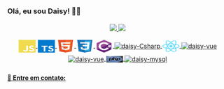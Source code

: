 ### Olá, eu sou Daisy! 👩‍💻
#### 
  

<div align="center">
  <a href="https://github.com/daisysouza">
  <img height="180em" src="https://github-readme-stats.vercel.app/api?username=daisysouza&show_icons=true&theme=radical&include_all_commits=true&count_private=true"/>
  <img height="180em" src="https://github-readme-stats.vercel.app/api/top-langs/?username=daisysouza&layout=compact&langs_count=7&theme=radical"/>
</div>
<div style="display:inline_block" align="center"><br>
  <img align="center" alt="daisy-Js" height="30" width="40" src="https://raw.githubusercontent.com/devicons/devicon/master/icons/javascript/javascript-plain.svg">
  <img align="center" alt="daisy-Ts" height="30" width="40" src="https://raw.githubusercontent.com/devicons/devicon/master/icons/typescript/typescript-plain.svg">
  <img align="center" alt="daisy-HTML" height="30" width="40" src="https://raw.githubusercontent.com/devicons/devicon/master/icons/html5/html5-original.svg">
  <img align="center" alt="daisy-CSS" height="30" width="40" src="https://raw.githubusercontent.com/devicons/devicon/master/icons/css3/css3-original.svg">
  <img align="center" alt="daisy-Csharp" height="30" width="40" src="https://raw.githubusercontent.com/devicons/devicon/master/icons/csharp/csharp-original.svg">
  <img align="center" alt="daisy-Csharp" height="30" width="40" src="https://cdn.jsdelivr.net/gh/devicons/devicon/icons/selenium/selenium-original.svg" />
  <img align="center" alt="daisy-React" height="30" width="40" src="https://raw.githubusercontent.com/devicons/devicon/master/icons/react/react-original.svg">
  <img align="center" alt="daisy-vue" height="30" width="40"  src="https://cdn.jsdelivr.net/gh/devicons/devicon/icons/vuejs/vuejs-original-wordmark.svg">
  <img align="center" alt="daisy-vue" height="30" width="40"  src="https://cdn.jsdelivr.net/gh/devicons/devicon/icons/nodejs/nodejs-original.svg" />
  <img align="center" alt="daisy-php" height="30" width="40" src="https://raw.githubusercontent.com/devicons/devicon/master/icons/php/php-original.svg">
  <img align="center" alt="daisy-mysql" height="30" width="40" src="https://cdn.jsdelivr.net/gh/devicons/devicon/icons/mysql/mysql-original.svg" />       
</div>
  
  #### 📧 Entre em contato:
<div>
 
</div>
 
  
  
  
